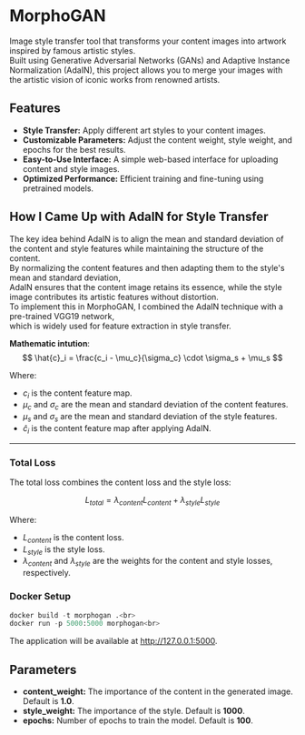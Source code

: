 # MorphoGAN
Image style transfer tool that transforms your content images into artwork inspired by famous artistic styles.<br> Built using Generative Adversarial Networks (GANs) and Adaptive Instance Normalization (AdaIN), this project allows you to merge your images with the artistic vision of iconic works from renowned artists.

## Features

- **Style Transfer:** Apply different art styles to your content images.
- **Customizable Parameters:** Adjust the content weight, style weight, and epochs for the best results.
- **Easy-to-Use Interface:** A simple web-based interface for uploading content and style images.
- **Optimized Performance:** Efficient training and fine-tuning using pretrained models.

## How I Came Up with AdaIN for Style Transfer
The key idea behind AdaIN is to align the mean and standard deviation of the content and style features while maintaining the structure of the content.<br> By normalizing the content features and then adapting them to the style's mean and standard deviation,<br> AdaIN ensures that the content image retains its essence, while the style image contributes its artistic features without distortion.<br>
To implement this in MorphoGAN, I combined the AdaIN technique with a pre-trained VGG19 network,<br> which is widely used for feature extraction in style transfer.<br>

**Mathematic intution**:
$$
\hat{c}_i = \frac{c_i - \mu_c}{\sigma_c} \cdot \sigma_s + \mu_s
$$

Where:
- $c_i$ is the content feature map.
- $\mu_c$ and $\sigma_c$ are the mean and standard deviation of the content features.
- $\mu_s$ and $\sigma_s$ are the mean and standard deviation of the style features.
- $\hat{c}_i$ is the content feature map after applying AdaIN.

---

### Total Loss

The total loss combines the content loss and the style loss:

$$
L_{total} = \lambda_{content} L_{content} + \lambda_{style} L_{style}
$$

Where:
- $L_{content}$ is the content loss.
- $L_{style}$ is the style loss.
- $\lambda_{content}$ and $\lambda_{style}$ are the weights for the content and style losses, respectively.

### Docker Setup
```python
docker build -t morphogan .<br>
docker run -p 5000:5000 morphogan<br>
```
The application will be available at http://127.0.0.1:5000.
## Parameters

- **content_weight:** The importance of the content in the generated image. Default is **1.0**.
- **style_weight:** The importance of the style. Default is **1000**.
- **epochs:** Number of epochs to train the model. Default is **100**.
